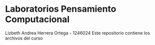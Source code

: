 # Laboratorios Pensamiento Computacional
Lizbeth Andrea Herrera Ortega - 1246024
Este repositorio contiene los archivos del curso
